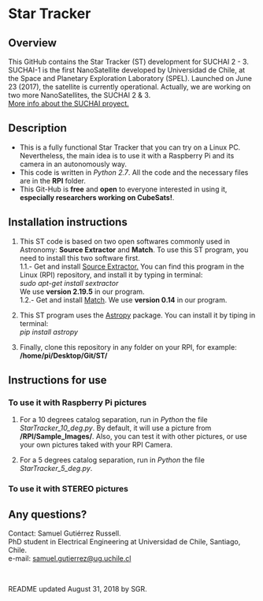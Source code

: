 # Star Tracker <br />

## Overview

This GitHub contains the Star Tracker (ST) development for SUCHAI 2 - 3. 
SUCHAI-1 is the first NanoSatellite developed by Universidad de Chile, at the 
Space and Planetary Exploration Laboratory (SPEL). Launched on June 23 (2017), 
the satellite is currently operational. Actually, we are working on two more NanoSatellites, the SUCHAI 2 & 3. <br />
[More info about the SUCHAI proyect.](http://spel.ing.uchile.cl)

## Description

- This is a fully functional Star Tracker that you can try on a Linux PC. Nevertheless, the main idea is to use it with a Raspberry Pi and its camera in an autonomously way. <br />
- This code is written in _Python 2.7_. All the code and the necessary files are in the __RPI__ folder. <br />
- This Git-Hub is __free__ and __open__ to everyone interested in using it, __especially researchers working on CubeSats!__. <br />

## Installation instructions

1. This ST code is based on two open softwares commonly used in Astronomy: __Source Extractor__ and __Match__. To use this ST program, you need to install this two software first.<br />
    1.1.- Get and install [Source Extractor.](https://www.astromatic.net/software/sextractor) 
You can find this program in the Linux (RPI) repository, and install it by typing in terminal: <br />
        _sudo apt-get install sextractor_ <br />
We use __version 2.19.5__ in our program. <br />
    1.2.- Get and install [Match](http://spiff.rit.edu/match/). We use __version 0.14__ in our program. <br />

2. This ST program uses the [Astropy](http://www.astropy.org) package. You can install it by tiping in terminal: <br />
        _pip install astropy_ <br />
 
3. Finally, clone this repository in any folder on your RPI, for example: __/home/pi/Desktop/Git/ST/__

## Instructions for use

### To use it with Raspberry Pi pictures

1. For a 10 degrees catalog separation, run in _Python_ the file _StarTracker_10_deg.py_. By default, 
it will use a picture from __/RPI/Sample_Images/__. Also, you can test it with other pictures, or use your own pictures taked with your RPI Camera.

2. For a 5 degrees catalog separation, run in _Python_ the file _StarTracker_5_deg.py_.

### To use it with STEREO pictures



## Any questions?

Contact: Samuel Gutiérrez Russell. <br />
PhD student in Electrical Engineering at Universidad de Chile, Santiago, Chile. <br />
e-mail: samuel.gutierrez@ug.uchile.cl

<br />

README updated August 31, 2018 by SGR.

